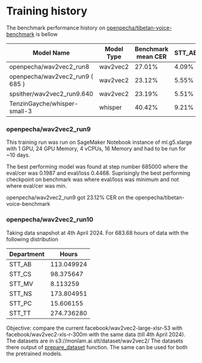 
# Training history

The benchmark performance history on [openpecha/tibetan-voice-benchmark](https://huggingface.co/datasets/openpecha/tibetan-voice-benchmark) is bellow

|Model Name	|Model Type	|Benchmark mean CER	|STT_AB 	|STT_CS	|STT_MV	|STT_NS	|STT_TT|
|-----------|-----------|-------------------|-----------|-------|-------|-------|------|
|openpecha/wav2vec2_run8	    |wav2vec2	|27.01%	|4.09%	|41.45%	|42.05%	|27.43%	|14.73%|
|openpecha/wav2vec2_run9 ( 685 )|wav2vec2	|23.12%	|5.55%	|35.68%	|35.58%	|22.96%	|11.20%|
|spsither/wav2vec2_run9.640	    |wav2vec2	|23.19%	|5.51%	|35.79%	|35.86%	|23.00%	|23.00%|
|TenzinGayche/whisper-small-3	|whisper	|40.42%	|9.21%	|51.00%	|80.67%	|34.71%	|22.64%|

### openpecha/wav2vec2_run9

This training run was run on SageMaker Notebook instance of 
ml.g5.xlarge with 1 GPU, 24 GPU Memory, 4 vCPUs, 16 Memory
and had to be run for ~10 days.

The best performing model was found at step number 685000 where the eval/cer was 0.1987 and eval/loss 0.4468. Suprisingly the best performing checkpoint on benchmark was where eval/loss was minimum and not where eval/cer was min.

openpecha/wav2vec2_run9 got 23.12% CER on the openpecha/tibetan-voice-benchmark

### openpecha/wav2vec2_run10

Taking data snapshot at 4th April 2024. For 683.68 hours of data with the following distribution 

|Department | Hours      |
|-----------|------------|
|STT_AB     | 113.049924 |
|STT_CS     | 98.375647  |
|STT_MV     | 8.113259   |
|STT_NS     | 173.804951 |
|STT_PC     | 15.606155  |
|STT_TT     | 274.736280 |

Objective: compare the current facebook/wav2vec2-large-xlsr-53 with facebook/wav2vec2-xls-r-300m with the same data (till 4th April 2024). 
The datasets are in s3://monlam.ai.stt/dataset/wav2vec2/ 
The datasets there output of [prepare_dataset](https://github.com/OpenPecha/stt-wav2vec2/blob/main/prepare_dataset.ipynb) function. The same can be used for both the pretrained models.